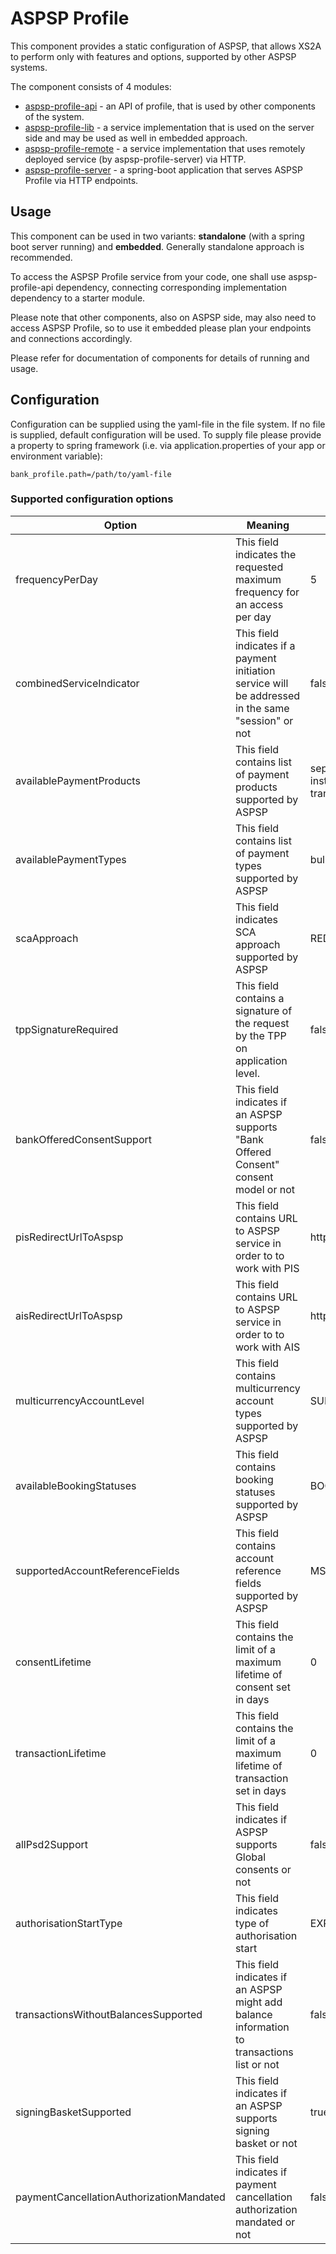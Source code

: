 # ASPSP Profile

This component provides a static configuration of ASPSP, that allows XS2A to perform only with features and options,
supported by other ASPSP systems.

The component consists of 4 modules:
* [aspsp-profile-api](aspsp-profile-api/README.md) - an API of profile, that is used by other components of the system.
* [aspsp-profile-lib](aspsp-profile-lib/README.md) - a service implementation that is used on the server side and may be used as well in embedded approach.
* [aspsp-profile-remote](aspsp-profile-remote/README.md) - a service implementation that uses remotely deployed service (by aspsp-profile-server) via HTTP.
* [aspsp-profile-server](aspsp-profile-server/README.md) - a spring-boot application that serves ASPSP Profile via HTTP endpoints.

## Usage
This component can be used in two variants: **standalone** (with a spring boot server running) and **embedded**.
Generally standalone approach is recommended.

To access the ASPSP Profile service from your code, one shall use aspsp-profile-api dependency, connecting corresponding implementation dependency to a starter module.

Please note that other components, also on ASPSP side, may also need to access ASPSP Profile, so to use it embedded please plan your endpoints and connections accordingly.

Please refer for documentation of components for details of running and usage.

## Configuration
Configuration can be supplied using the yaml-file in the file system.
If no file is supplied, default configuration will be used.
To supply file please provide a property to spring framework (i.e. via application.properties of your app or environment variable):
```
bank_profile.path=/path/to/yaml-file
```

### Supported configuration options


| Option                                  | Meaning                                                                                             | Default value                                        | Possible values                                                                                      |
|-----------------------------------------|-----------------------------------------------------------------------------------------------------|------------------------------------------------------|------------------------------------------------------------------------------------------------------|
|frequencyPerDay                          | This field indicates the requested maximum frequency for an access per day                          | 5                                                    | 0, 1, ...                                                                                            |
|combinedServiceIndicator                 | This field indicates if a payment initiation service will be addressed in the same "session" or not | false                                                | true, false                                                                                          | 
|availablePaymentProducts                 | This field contains list of payment products supported by ASPSP                                     | sepa-credit-transfers, instant-sepa-credit-transfers | sepa-credit-transfers, instant-sepa-credit-transfers, target-2-payments,cross-border-credit-transfers| 
|availablePaymentTypes                    | This field contains list of payment types supported by ASPSP                                        | bulk, periodic                                       | Note: single payments are always available                                                           | 
|scaApproach                              | This field indicates SCA approach supported by ASPSP                                                | REDIRECT                                             | REDIRECT, EMBEDDED, DECOUPLED, OAUTH                                                                 | 
|tppSignatureRequired                     | This field contains a signature of the request by the TPP on application level.                     | false                                                | true, false                                                                                          | 
|bankOfferedConsentSupport                | This field indicates if an ASPSP supports "Bank Offered Consent" consent model or not               | false                                                | true, false                                                                                          | 
|pisRedirectUrlToAspsp                    | This field contains URL to ASPSP service in order to to work with PIS                               | http://localhost:4200/pis/                           | String                                                                                               | 
|aisRedirectUrlToAspsp                    | This field contains URL to ASPSP service in order to to work with AIS                               | http://localhost:4200/ais/                           | String                                                                                               | 
|multicurrencyAccountLevel                | This field contains multicurrency account types supported by ASPSP                                  | SUBACCOUNT                                           | SUBACCOUNT, AGGREGATION, AGGREGATION_AND_SUBACCOUNT                                                  | 
|availableBookingStatuses                 | This field contains booking statuses supported by ASPSP                                             | BOOKED, PENDING                                      | BOOKED, PENDING, BOTH                                                                                | 
|supportedAccountReferenceFields          | This field contains account reference fields supported by ASPSP                                     | MSISDN                                               | IBAN, BBAN, PAN, MASKEDPAN, MSISDN. Note: IBAN is always supported                                   | 
|consentLifetime                          | This field contains the limit of a maximum lifetime of consent set in days                          | 0                                                    | 0, 1, ...                                                                                            | 
|transactionLifetime                      | This field contains the limit of a maximum lifetime of transaction set in days                      | 0                                                    | 0, 1, ...                                                                                            | 
|allPsd2Support                           | This field indicates if ASPSP supports Global consents or not                                       | false                                                | true, false                                                                                          | 
|authorisationStartType                   | This field indicates type of authorisation start                                                    | EXPLICIT                                             | EXPLICIT, IMPLICIT                                                                                   | 
|transactionsWithoutBalancesSupported     | This field indicates if an ASPSP might add balance information to transactions list or not          | false                                                | true, false                                                                                          | 
|signingBasketSupported                   | This field indicates if an ASPSP supports signing basket or not                                     | true                                                 | true, false                                                                                          | 
|paymentCancellationAuthorizationMandated | This field indicates if payment cancellation authorization mandated or not                          | false                                                | true, false                                                                                          | 
